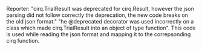 Reporter: "cirq.TrialResult was deprecated for cirq.Result, however the json parsing did not follow correctly the deprecation, the new code breaks on the old json format." "he @deprecated decorator was used incorrectly on a class which made cirq.TrialResult into an object of type function". This code is used while reading the json format and mapping it to the correpsonding cirq function.